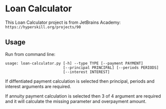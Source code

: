 # Loan Calculator

This Loan Calculator project is from JetBrains Academy: 
```https://hyperskill.org/projects/90```

## Usage
Run from command line:
```
usage: loan-calculator.py [-h] --type TYPE [--payment PAYMENT]
                          [--principal PRINCIPAL] [--periods PERIODS]
                          [--interest INTEREST]
```
If diffentiated payment calculation is selected then principal, periods and interest arguments are required.

If annuity payment calculation is selected then 3 of 4 argument are required and it will calculate the missing parameter and overpayment amount.